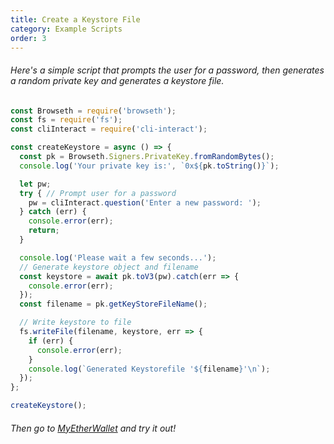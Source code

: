 ```yaml
---
title: Create a Keystore File
category: Example Scripts
order: 3
---
```


###### Here's a simple script that prompts the user for a password, then generates a random private key and generates a keystore file.

```javascript
const Browseth = require('browseth');
const fs = require('fs');
const cliInteract = require('cli-interact');

const createKeystore = async () => {
  const pk = Browseth.Signers.PrivateKey.fromRandomBytes();
  console.log('Your private key is:', `0x${pk.toString()}`);

  let pw;
  try { // Prompt user for a password
    pw = cliInteract.question('Enter a new password: ');
  } catch (err) {
    console.error(err);
    return;
  }

  console.log('Please wait a few seconds...');
  // Generate keystore object and filename
  const keystore = await pk.toV3(pw).catch(err => {
    console.error(err);
  });
  const filename = pk.getKeyStoreFileName();

  // Write keystore to file
  fs.writeFile(filename, keystore, err => {
    if (err) {
      console.error(err);
    }
    console.log(`Generated Keystorefile '${filename}'\n`);
  });
};

createKeystore();

```

###### Then go to [MyEtherWallet](https://www.myetherwallet.com/) and try it out!